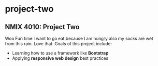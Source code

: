 # project-two

## NMIX 4010: Project Two 

Woo Fun time I want to go eat because I am hungry also my socks are wet from this rain. Love that. Goals of this project include: 

- Learning how to use a framework like 
**Bootstrap**
- Applying **responsive web design** best practices 